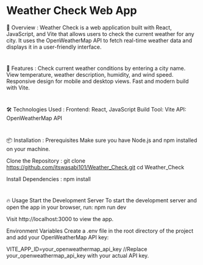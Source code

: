 # Weather Check Web App


📜 Overview :
Weather Check is a web application built with React, JavaScript, and Vite that allows users to check the current weather for any city. It uses the OpenWeatherMap API to fetch real-time weather data and displays it in a user-friendly interface.

#

🚀 Features :
Check current weather conditions by entering a city name.
View temperature, weather description, humidity, and wind speed.
Responsive design for mobile and desktop views.
Fast and modern build with Vite.

#

🛠️ Technologies Used :
Frontend: React, JavaScript
Build Tool: Vite
API: OpenWeatherMap API

#

📦 Installation :
Prerequisites
Make sure you have Node.js and npm installed on your machine.

Clone the Repository :
git clone https://github.com/itswasabi101/Weather_Check.git
cd Weather_Check

Install Dependencies :
npm install

#

🔥 Usage
Start the Development Server
To start the development server and open the app in your browser, run:
npm run dev

Visit http://localhost:3000 to view the app.

Environment Variables
Create a .env file in the root directory of the project and add your OpenWeatherMap API key:

VITE_APP_ID=your_openweathermap_api_key
//Replace your_openweathermap_api_key with your actual API key.
